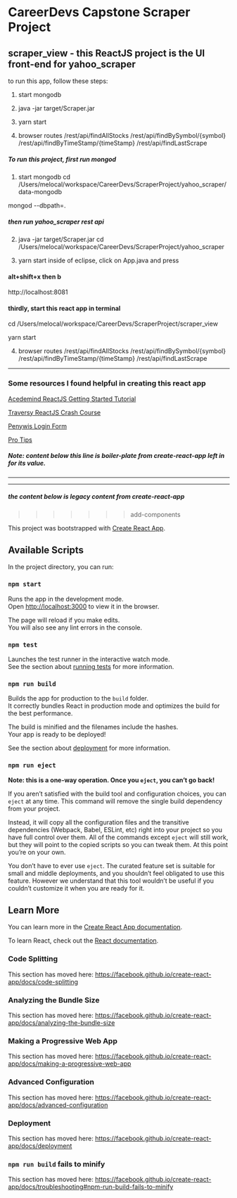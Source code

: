 # CareerDevs Capstone Scraper Project
## scraper_view - this ReactJS project is the UI front-end for yahoo_scraper


to run this app, follow these steps:

1. start mongodb

2. java -jar target/Scraper.jar

3. yarn start

4. browser routes
	/rest/api/findAllStocks
	/rest/api/findBySymbol/{symbol}
	/rest/api/findByTimeStamp/{timeStamp}
	/rest/api/findLastScrape

##### To run this project, first run mongod
1. start mongodb
cd /Users/melocal/workspace/CareerDevs/ScraperProject/yahoo_scraper/data-mongodb

mongod --dbpath=.

##### then run yahoo_scraper rest api
2. java -jar target/Scraper.jar
cd /Users/melocal/workspace/CareerDevs/ScraperProject/yahoo_scraper

3. yarn start
inside of eclipse, click on App.java and 
press 
#### alt+shift+x then b

http://localhost:8081

#### thirdly, start this react app in terminal


cd /Users/melocal/workspace/CareerDevs/ScraperProject/scraper_view

yarn start

4. browser routes
	/rest/api/findAllStocks
	/rest/api/findBySymbol/{symbol}
	/rest/api/findByTimeStamp/{timeStamp}
	/rest/api/findLastScrape


--- 
### Some resources I found helpful in creating this react app

[Acedemind ReactJS Getting Started Tutorial](https://www.youtube.com/watch?v=pgAvVxowaYU)

[Traversy ReactJS Crash Course](https://www.youtube.com/watch?v=sBws8MSXN7A)

[Penywis Login Form](https://ipenywis.com/tutorials/Let's-Create-a-Modern-Login-Form-on-React-|-01)

[Pro Tips](https://www.youtube.com/watch?v=xa-_FIy2NgE)

##### Note: content below this line is boiler-plate from create-react-app left in for its value.
---





---

##### the content below is legacy content from create-react-app
>>>>>>> add-components

This project was bootstrapped with [Create React App](https://github.com/facebook/create-react-app).

## Available Scripts

In the project directory, you can run:

### `npm start`

Runs the app in the development mode.<br>
Open [http://localhost:3000](http://localhost:3000) to view it in the browser.

The page will reload if you make edits.<br>
You will also see any lint errors in the console.

### `npm test`

Launches the test runner in the interactive watch mode.<br>
See the section about [running tests](https://facebook.github.io/create-react-app/docs/running-tests) for more information.

### `npm run build`

Builds the app for production to the `build` folder.<br>
It correctly bundles React in production mode and optimizes the build for the best performance.

The build is minified and the filenames include the hashes.<br>
Your app is ready to be deployed!

See the section about [deployment](https://facebook.github.io/create-react-app/docs/deployment) for more information.

### `npm run eject`

**Note: this is a one-way operation. Once you `eject`, you can’t go back!**

If you aren’t satisfied with the build tool and configuration choices, you can `eject` at any time. This command will remove the single build dependency from your project.

Instead, it will copy all the configuration files and the transitive dependencies (Webpack, Babel, ESLint, etc) right into your project so you have full control over them. All of the commands except `eject` will still work, but they will point to the copied scripts so you can tweak them. At this point you’re on your own.

You don’t have to ever use `eject`. The curated feature set is suitable for small and middle deployments, and you shouldn’t feel obligated to use this feature. However we understand that this tool wouldn’t be useful if you couldn’t customize it when you are ready for it.

## Learn More

You can learn more in the [Create React App documentation](https://facebook.github.io/create-react-app/docs/getting-started).

To learn React, check out the [React documentation](https://reactjs.org/).

### Code Splitting

This section has moved here: https://facebook.github.io/create-react-app/docs/code-splitting

### Analyzing the Bundle Size

This section has moved here: https://facebook.github.io/create-react-app/docs/analyzing-the-bundle-size

### Making a Progressive Web App

This section has moved here: https://facebook.github.io/create-react-app/docs/making-a-progressive-web-app

### Advanced Configuration

This section has moved here: https://facebook.github.io/create-react-app/docs/advanced-configuration

### Deployment

This section has moved here: https://facebook.github.io/create-react-app/docs/deployment

### `npm run build` fails to minify

This section has moved here: https://facebook.github.io/create-react-app/docs/troubleshooting#npm-run-build-fails-to-minify
